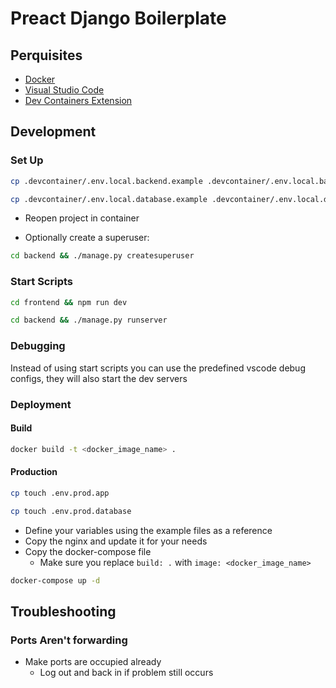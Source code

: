 # Preact Django Boilerplate

## Perquisites

- [Docker](https://www.docker.com/)
- [Visual Studio Code](https://code.visualstudio.com/)
- [Dev Containers Extension](https://marketplace.visualstudio.com/items?itemName=ms-vscode-remote.remote-containers)

## Development

### Set Up

```bash
cp .devcontainer/.env.local.backend.example .devcontainer/.env.local.backend
```

```bash
cp .devcontainer/.env.local.database.example .devcontainer/.env.local.database
```

- Reopen project in container

- Optionally create a superuser:

```bash
cd backend && ./manage.py createsuperuser
```

### Start Scripts

```bash
cd frontend && npm run dev
```

```bash
cd backend && ./manage.py runserver
```

### Debugging

Instead of using start scripts you can use the predefined vscode debug configs, they will also start the dev servers

### Deployment

#### Build

```bash
docker build -t <docker_image_name> .
```

#### Production

```bash
cp touch .env.prod.app
```

```bash
cp touch .env.prod.database
```

- Define your variables using the example files as a reference
- Copy the nginx and update it for your needs
- Copy the docker-compose file
  - Make sure you replace `build: .` with `image: <docker_image_name>`

```bash
docker-compose up -d
```

## Troubleshooting

### Ports Aren't forwarding

- Make ports are occupied already
  - Log out and back in if problem still occurs
